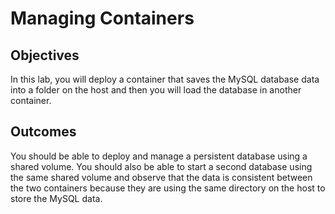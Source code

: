 # Managing Containers

## Objectives
In this lab, you will deploy a container that saves the MySQL database data into a folder on the host and then you will load the database in another container.

## Outcomes
You should be able to deploy and manage a persistent database using a shared volume. You should also be able to start a second database using the same shared volume and observe that the data is consistent between the two containers because they are using the same directory on the host to store the MySQL data.